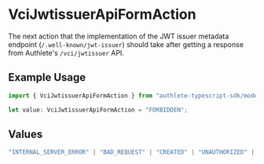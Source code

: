 # VciJwtissuerApiFormAction

The next action that the implementation of the JWT issuer metadata
endpoint (`/.well-known/jwt-issuer`) should take after getting
a response from Authlete's `/vci/jwtissuer` API.


## Example Usage

```typescript
import { VciJwtissuerApiFormAction } from "authlete-typescript-sdk/models/operations";

let value: VciJwtissuerApiFormAction = "FORBIDDEN";
```

## Values

```typescript
"INTERNAL_SERVER_ERROR" | "BAD_REQUEST" | "CREATED" | "UNAUTHORIZED" | "FORBIDDEN" | "JSON" | "JWT" | "OK"
```